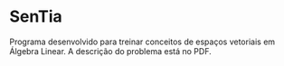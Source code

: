 # SenTia

Programa desenvolvido para treinar conceitos de espaços vetoriais em Álgebra Linear.
A descrição do problema está no PDF.
